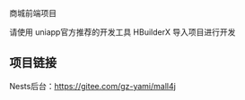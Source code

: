 

商城前端项目

请使用 uniapp官方推荐的开发工具 HBuilderX 导入项目进行开发


## 项目链接

Nests后台：https://gitee.com/gz-yami/mall4j
